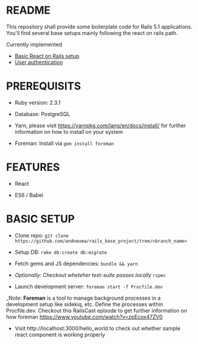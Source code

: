 # README

This repository shall provide some boilerplate code for Rails 5.1 applications. You'll find several base setups mainly following the react on rails path.

Currently implemented

- [Basic React on Rails setup](https://github.com/andneuma/rails_base_project)
- [User authentication](https://github.com/andneuma/rails_base_project/tree/user_authentication)

# PREREQUISITS

* Ruby version: 2.3.1

* Database: PostgreSQL

* Yarn, please visit https://yarnpkg.com/lang/en/docs/install/ for further information on how to install on your system

* Foreman: Install via `gem install foreman`

# FEATURES

* React

* ES6 / Babel

# BASIC SETUP

* Clone repo: `git clone https://github.com/andneuma/rails_base_project/tree/<branch_name>`

* Setup DB: `rake db:create db:migrate`

* Fetch gems and JS dependencies: `bundle && yarn`

* _Optionally: Checkout wheteher test-suite passes locally `rspec`_

* Launch development server: `foreman start -f Procfile.dev`

_Note: **Foreman** is a tool to manage background processes in a development setup like sidekiq, etc. Define the processes within Procfile.dev. Checkout this RailsCast episode to get further information on how foreman https://www.youtube.com/watch?v=zpEcox47ZV0

* Visit http://localhost:3000/hello_world to check out whether sample react component is working properly

